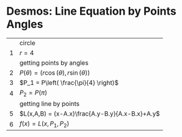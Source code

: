 # Desmos: Line Equation by Points Angles

| | |
|--|--|
| | circle |
| 1 | $r = 4$ |
| | getting points by angles |
| 2 | $P(\theta) = (r \cos(\theta), r \sin(\theta))$ |
| 3 | $P_1 = P\left( \frac{\pi}{4} \right)$ |
| 4 | $P_2 = P(\pi)$ |
| | getting line by points |
| 5 | $L(x,A,B) = (x-A.x)\frac{A.y-B.y}{A.x-B.x}+A.y$ |
| 6 | $f(x) = L(x,P_1,P_2)$ |

